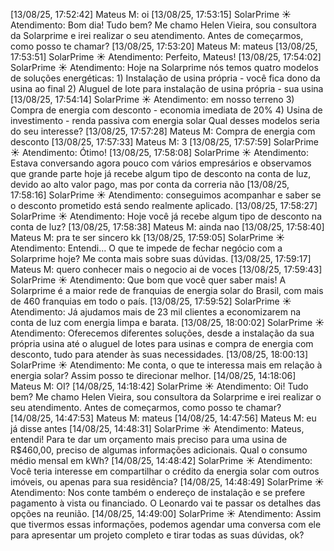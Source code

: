 [13/08/25, 17:52:42] Mateus M: oi
[13/08/25, 17:53:15] SolarPrime ☀️ Atendimento: Bom dia! Tudo bem? Me chamo Helen Vieira, sou consultora da Solarprime e irei realizar o seu atendimento. Antes de começarmos, como posso te chamar?
[13/08/25, 17:53:20] Mateus M: mateus
[13/08/25, 17:53:51] SolarPrime ☀️ Atendimento: Perfeito, Mateus!
[13/08/25, 17:54:02] SolarPrime ☀️ Atendimento: Hoje na Solarprime nós temos quatro modelos de soluções energéticas: 1) Instalação de usina própria - você fica dono da usina ao final 2) Aluguel de lote para instalação de usina própria - sua usina
[13/08/25, 17:54:14] SolarPrime ☀️ Atendimento: em nosso terreno 3) Compra de energia com desconto - economia imediata de 20% 4) Usina de investimento - renda passiva com energia solar Qual desses modelos seria do seu interesse?
[13/08/25, 17:57:28] Mateus M: Compra de energia com desconto
[13/08/25, 17:57:33] Mateus M: 3
[13/08/25, 17:57:59] SolarPrime ☀️ Atendimento: Ótimo!
[13/08/25, 17:58:08] SolarPrime ☀️ Atendimento: Estava conversando agora pouco com vários empresários e observamos que grande parte hoje já recebe algum tipo de desconto na conta de luz, devido ao alto valor pago, mas por conta da correria não
[13/08/25, 17:58:16] SolarPrime ☀️ Atendimento: conseguimos acompanhar e saber se o desconto prometido está sendo realmente aplicado.
[13/08/25, 17:58:27] SolarPrime ☀️ Atendimento: Hoje você já recebe algum tipo de desconto na conta de luz?
[13/08/25, 17:58:38] Mateus M: ainda nao
[13/08/25, 17:58:40] Mateus M: pra te ser sincero kk
[13/08/25, 17:59:05] SolarPrime ☀️ Atendimento: Entendi... O que te impede de fechar negócio com a Solarprime hoje? Me conta mais sobre suas dúvidas.
[13/08/25, 17:59:17] Mateus M: quero conhecer mais o negocio ai de voces
[13/08/25, 17:59:43] SolarPrime ☀️ Atendimento: Que bom que você quer saber mais! A Solarprime é a maior rede de franquias de energia solar do Brasil, com mais de 460 franquias em todo o país.
[13/08/25, 17:59:52] SolarPrime ☀️ Atendimento: Já ajudamos mais de 23 mil clientes a economizarem na conta de luz com energia limpa e barata.
[13/08/25, 18:00:02] SolarPrime ☀️ Atendimento: Oferecemos diferentes soluções, desde a instalação da sua própria usina até o aluguel de lotes para usinas e compra de energia com desconto, tudo para atender às suas necessidades.
[13/08/25, 18:00:13] SolarPrime ☀️ Atendimento: Me conta, o que te interessa mais em relação à energia solar? Assim posso te direcionar melhor.
[14/08/25, 14:18:06] Mateus M: OI?
[14/08/25, 14:18:42] SolarPrime ☀️ Atendimento: Oi! Tudo bem? Me chamo Helen Vieira, sou consultora da Solarprime e irei realizar o seu atendimento. Antes de começarmos, como posso te chamar?
[14/08/25, 14:47:53] Mateus M: mateus
[14/08/25, 14:47:56] Mateus M: eu já disse antes
[14/08/25, 14:48:31] SolarPrime ☀️ Atendimento: Mateus, entendi! Para te dar um orçamento mais preciso para uma usina de R$460,00, preciso de algumas informações adicionais. Qual o consumo médio mensal em kWh?
[14/08/25, 14:48:42] SolarPrime ☀️ Atendimento: Você teria interesse em compartilhar o crédito da energia solar com outros imóveis, ou apenas para sua residência?
[14/08/25, 14:48:49] SolarPrime ☀️ Atendimento: Nos conte também o endereço de instalação e se prefere pagamento à vista ou financiado. O Leonardo vai te passar os detalhes das opções na reunião.
[14/08/25, 14:49:00] SolarPrime ☀️ Atendimento: Assim que tivermos essas informações, podemos agendar uma conversa com ele para apresentar um projeto completo e tirar todas as suas dúvidas, ok?